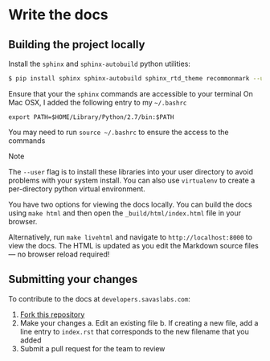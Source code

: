 # Write the docs

## Building the project locally

Install the `sphinx` and `sphinx-autobuild` python utilities:

``` sh
$ pip install sphinx sphinx-autobuild sphinx_rtd_theme recommonmark --user
```

Ensure that your the `sphinx` commands are accessible to your terminal
On Mac OSX, I added the following entry to my `~/.bashrc`

`export PATH=$HOME/Library/Python/2.7/bin:$PATH`

You may need to run `source ~/.bashrc` to ensure the access to the commands

<div class="admonition note">
<p class="first admonition-title">Note</p>
<p class="last">The <code>--user</code> flag is to install these libraries into your user directory to avoid problems with your system install. You can also use <code>virtualenv</code> to create a per-directory python virtual environment.</p>
</div>

You have two options for viewing the docs locally. You can build the docs using `make html` and then open the `_build/html/index.html` file in your browser.

Alternatively, run `make livehtml` and navigate to `http://localhost:8000` to view the docs. The HTML is updated as you edit the Markdown source files — no browser reload required!

## Submitting your changes

To contribute to the docs at `developers.savaslabs.com`:

1. [Fork this repository](https://github.com/savaslabs/developer-docs)
2. Make your changes
   a. Edit an existing file
   b. If creating a new file, add a line entry to `index.rst` that corresponds to the new filename that you added
3. Submit a pull request for the team to review
